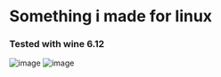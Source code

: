 # Something i made for linux
### Tested with wine 6.12
![image](https://user-images.githubusercontent.com/83888350/126057689-6a746b26-2614-4c8f-8873-e6c3ffa9b591.png)
![image](https://user-images.githubusercontent.com/83888350/126057720-7f1a7736-ee64-49ef-84a7-b409c00cdf20.png)
